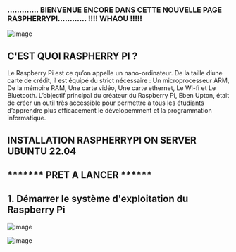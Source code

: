 ###                                     ............. BIENVENUE ENCORE DANS CETTE NOUVELLE PAGE RASPHERRYPI............     !!!!  WHAOU  !!!!!
![image](https://user-images.githubusercontent.com/97314712/202913072-4eeb774f-9405-434f-bb7a-2aba7e631f6e.png)

##                                                                C'EST QUOI RASPHERRY PI ?

Le Raspberry Pi est ce qu’on appelle un nano-ordinateur. De la taille d’une carte de crédit, il est équipé du strict nécessaire : Un microprocesseur ARM, De la mémoire RAM, Une carte vidéo, Une carte ethernet, Le Wi-fi et Le Bluetooth.
L’objectif principal du créateur du Raspberry Pi, Eben Upton, était de créer un outil très accessible pour permettre à tous les étudiants d’apprendre plus efficacement le dévelopemment et la programmation informatique.

##                                                            INSTALLATION RASPHERRYPI ON SERVER UBUNTU 22.04

##                                                                            ******* PRET A LANCER ******

## 1. Démarrer le système d'exploitation du Raspberry Pi 

![image](https://user-images.githubusercontent.com/97314712/202972347-682e15c2-d01f-4451-bf7a-d5f9e8f25362.png)

![image](https://user-images.githubusercontent.com/97314712/202972388-90d4a22a-68bc-4344-a7de-95226ed76c7d.png)

